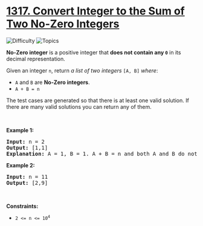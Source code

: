 # [1317. Convert Integer to the Sum of Two No-Zero Integers](https://leetcode.com/problems/convert-integer-to-the-sum-of-two-no-zero-integers)

![Difficulty](https://img.shields.io/badge/Difficulty-Easy-blue.svg) ![Topics](https://img.shields.io/badge/Topics-Math-orange.svg)
<br/>

<p><strong>No-Zero integer</strong> is a positive integer that <strong>does not contain any <code>0</code></strong> in its decimal representation.</p>

<p>Given an integer <code>n</code>, return <em>a list of two integers</em> <code>[A, B]</code> <em>where</em>:</p>

<ul>
	<li><code>A</code> and <code>B</code> are <strong>No-Zero integers</strong>.</li>
	<li><code>A + B = n</code></li>
</ul>

<p>The test cases are generated so that there is at least one valid solution. If there are many valid solutions you can return any of them.</p>

<p>&nbsp;</p>
<p><strong class="example">Example 1:</strong></p>

<pre>
<strong>Input:</strong> n = 2
<strong>Output:</strong> [1,1]
<strong>Explanation:</strong> A = 1, B = 1. A + B = n and both A and B do not contain any 0 in their decimal representation.
</pre>

<p><strong class="example">Example 2:</strong></p>

<pre>
<strong>Input:</strong> n = 11
<strong>Output:</strong> [2,9]
</pre>

<p>&nbsp;</p>
<p><strong>Constraints:</strong></p>

<ul>
	<li><code>2 &lt;= n &lt;= 10<sup>4</sup></code></li>
</ul>

